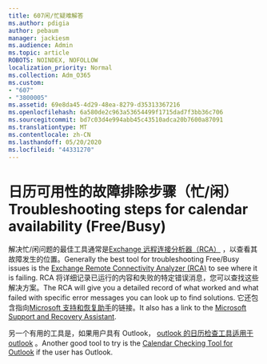 ```yaml
---
title: 607闲/忙疑难解答
ms.author: pdigia
author: pebaum
manager: jackiesm
ms.audience: Admin
ms.topic: article
ROBOTS: NOINDEX, NOFOLLOW
localization_priority: Normal
ms.collection: Adm_O365
ms.custom:
- "607"
- "3800005"
ms.assetid: 69e8da45-4d29-48ea-8279-d35313367216
ms.openlocfilehash: 6a580de2c963a53654499f1715dad7f3bb36c706
ms.sourcegitcommit: bd7c03d4e994abb45c43510adca20b7600a87091
ms.translationtype: MT
ms.contentlocale: zh-CN
ms.lasthandoff: 05/20/2020
ms.locfileid: "44331270"
---
```

# <a name="troubleshooting-steps-for-calendar-availability-freebusy"></a><span data-ttu-id="e5258-102">日历可用性的故障排除步骤（忙/闲）</span><span class="sxs-lookup"><span data-stu-id="e5258-102">Troubleshooting steps for calendar availability (Free/Busy)</span></span>

<span data-ttu-id="e5258-103">解决忙/闲问题的最佳工具通常是[Exchange 远程连接分析器（RCA）](https://testconnectivity.microsoft.com/Default.aspx?testId=freeBusy) ，以查看其故障发生的位置。</span><span class="sxs-lookup"><span data-stu-id="e5258-103">Generally the best tool for troubleshooting Free/Busy issues is the [Exchange Remote Connectivity Analyzer (RCA)](https://testconnectivity.microsoft.com/Default.aspx?testId=freeBusy) to see where it is failing.</span></span> <span data-ttu-id="e5258-104">RCA 将详细记录已运行的内容和失败的特定错误消息，您可以查找这些解决方案。</span><span class="sxs-lookup"><span data-stu-id="e5258-104">The RCA will give you a detailed record of what worked and what failed with specific error messages you can look up to find solutions.</span></span> <span data-ttu-id="e5258-105">它还包含指向[Microsoft 支持和恢复助手](https://diagnostics.office.com/)的链接。</span><span class="sxs-lookup"><span data-stu-id="e5258-105">It also has a link to the [Microsoft Support and Recovery Assistant](https://diagnostics.office.com/).</span></span>

<span data-ttu-id="e5258-106">另一个有用的工具是，如果用户具有 Outlook， [outlook 的日历检查工具适用于 outlook](https://www.microsoft.com/download/details.aspx?id=28786) 。</span><span class="sxs-lookup"><span data-stu-id="e5258-106">Another good tool to try is the [Calendar Checking Tool for Outlook](https://www.microsoft.com/download/details.aspx?id=28786) if the user has Outlook.</span></span>
